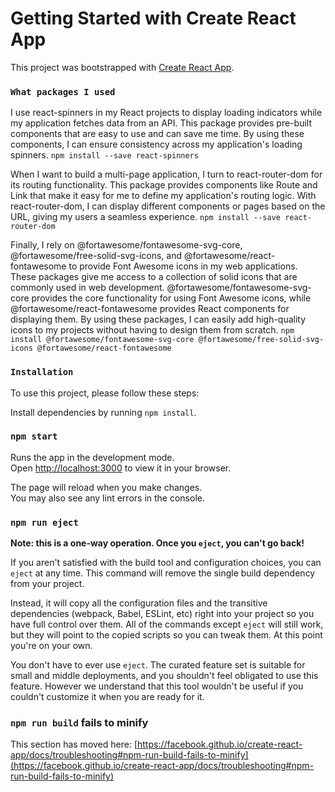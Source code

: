 # Getting Started with Create React App

This project was bootstrapped with [Create React App](https://github.com/facebook/create-react-app).

### `What packages I used`

I use react-spinners in my React projects to display loading indicators while my application fetches data from an API. This package provides pre-built components that are easy to use and can save me time. By using these components, I can ensure consistency across my application's loading spinners.
`npm install --save react-spinners`


When I want to build a multi-page application, I turn to react-router-dom for its routing functionality. This package provides components like Route and Link that make it easy for me to define my application's routing logic. With react-router-dom, I can display different components or pages based on the URL, giving my users a seamless experience.
`npm install --save react-router-dom`


Finally, I rely on @fortawesome/fontawesome-svg-core, @fortawesome/free-solid-svg-icons, and @fortawesome/react-fontawesome to provide Font Awesome icons in my web applications. These packages give me access to a collection of solid icons that are commonly used in web development. @fortawesome/fontawesome-svg-core provides the core functionality for using Font Awesome icons, while @fortawesome/react-fontawesome provides React components for displaying them. By using these packages, I can easily add high-quality icons to my projects without having to design them from scratch.
`npm install @fortawesome/fontawesome-svg-core @fortawesome/free-solid-svg-icons @fortawesome/react-fontawesome`


### `Installation`
To use this project, please follow these steps:

Install dependencies by running `npm install`.

### `npm start`

Runs the app in the development mode.\
Open [http://localhost:3000](http://localhost:3000) to view it in your browser.

The page will reload when you make changes.\
You may also see any lint errors in the console.

### `npm run eject`

**Note: this is a one-way operation. Once you `eject`, you can't go back!**

If you aren't satisfied with the build tool and configuration choices, you can `eject` at any time. This command will remove the single build dependency from your project.

Instead, it will copy all the configuration files and the transitive dependencies (webpack, Babel, ESLint, etc) right into your project so you have full control over them. All of the commands except `eject` will still work, but they will point to the copied scripts so you can tweak them. At this point you're on your own.

You don't have to ever use `eject`. The curated feature set is suitable for small and middle deployments, and you shouldn't feel obligated to use this feature. However we understand that this tool wouldn't be useful if you couldn't customize it when you are ready for it.

### `npm run build` fails to minify

This section has moved here: [https://facebook.github.io/create-react-app/docs/troubleshooting#npm-run-build-fails-to-minify](https://facebook.github.io/create-react-app/docs/troubleshooting#npm-run-build-fails-to-minify)
